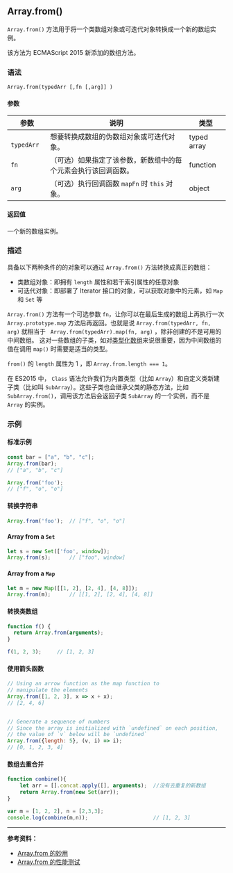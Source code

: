 ## Array.from()

`Array.from()` 方法用于将一个类数组对象或可迭代对象转换成一个新的数组实例。

该方法为 ECMAScript 2015 新添加的数组方法。

### 语法

```
Array.from(typedArr [,fn [,arg]] )
```

#### 参数

| 参数         | 说明                                                         | 类型        |
| ------------ | ------------------------------------------------------------ | ----------- |
| `  typedArr` | 想要转换成数组的伪数组对象或可迭代对象。                     | typed array |
| `fn`         | （可选）如果指定了该参数，新数组中的每个元素会执行该回调函数。 | function    |
| `arg`        | （可选）执行回调函数 `mapFn` 时 `this` 对象。                | object      |

#### 返回值

一个新的数组实例。

### 描述

具备以下两种条件的的对象可以通过 `Array.from()` 方法转换成真正的数组：

- 类数组对象：即拥有 `length` 属性和若干索引属性的任意对象
- 可迭代对象：即部署了 Iterator 接口的对象，可以获取对象中的元素，如 `Map` 和 ` Set ` 等

`Array.from()` 方法有一个可选参数 `fn`，让你可以在最后生成的数组上再执行一次 `Array.prototype.map` 方法后再返回。也就是说 ` Array.from(typedArr, fn, arg) ` 就相当于 ` Array.from(typedArr).map(fn, arg)`  ，除非创建的不是可用的中间数组。 这对一些数组的子类，如对[类型化数组](../../typed-array-objects/)来说很重要，因为中间数组的值在调用 `map()` 时需要是适当的类型。

`from()` 的 `length` 属性为 1 ，即 `Array.from.length === 1`。

在 ES2015 中， `Class` 语法允许我们为内置类型（比如 `Array`）和自定义类新建子类（比如叫 `SubArray`）。这些子类也会继承父类的静态方法，比如 `SubArray.from()`，调用该方法后会返回子类 `SubArray` 的一个实例，而不是 `Array` 的实例。

### 示例

#### 标准示例

```js
const bar = ["a", "b", "c"];
Array.from(bar);
// ["a", "b", "c"]

Array.from('foo');
// ["f", "o", "o"]
```

#### 转换字符串

```js
Array.from('foo'); 	// ["f", "o", "o"]
```

#### Array from a `Set`

```js
let s = new Set(['foo', window]); 
Array.from(s); 		// ["foo", window]
```

#### Array from a `Map`

```js
let m = new Map([[1, 2], [2, 4], [4, 8]]);
Array.from(m); 		// [[1, 2], [2, 4], [4, 8]]
```

#### 转换类数组

```js
function f() {
  return Array.from(arguments);
}

f(1, 2, 3);		// [1, 2, 3]
```

#### 使用箭头函数

```js
// Using an arrow function as the map function to
// manipulate the elements
Array.from([1, 2, 3], x => x + x);      
// [2, 4, 6]


// Generate a sequence of numbers
// Since the array is initialized with `undefined` on each position,
// the value of `v` below will be `undefined`
Array.from({length: 5}, (v, i) => i);
// [0, 1, 2, 3, 4]
```

#### 数组去重合并

```js
function combine(){ 
    let arr = [].concat.apply([], arguments);  //没有去重复的新数组 
    return Array.from(new Set(arr));
} 

var m = [1, 2, 2], n = [2,3,3]; 
console.log(combine(m,n));                     // [1, 2, 3]
```
---

**参考资料：**

* [Array.from 的妙用](https://segmentfault.com/a/1190000004450221)
* [Array.from 的性能测试](https://jsperf.com/constarray/4)